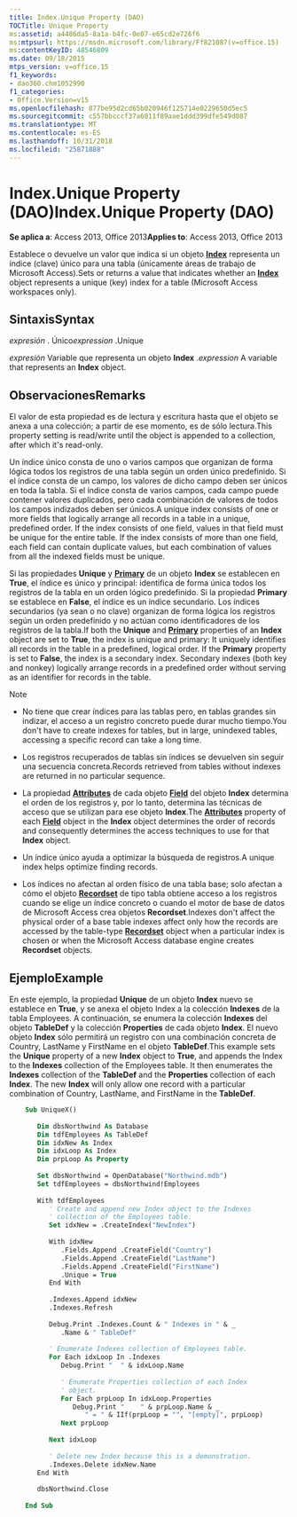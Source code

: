 ```yaml
---
title: Index.Unique Property (DAO)
TOCTitle: Unique Property
ms:assetid: a4486da5-8a1a-b4fc-0e07-e65cd2e726f6
ms:mtpsurl: https://msdn.microsoft.com/library/Ff821087(v=office.15)
ms:contentKeyID: 48546809
ms.date: 09/18/2015
mtps_version: v=office.15
f1_keywords:
- dao360.chm1052990
f1_categories:
- Office.Version=v15
ms.openlocfilehash: 877be95d2cd65b020946f125714e0229650d5ec5
ms.sourcegitcommit: c557bbcccf37a6011f89aae1ddd399dfe549d087
ms.translationtype: MT
ms.contentlocale: es-ES
ms.lasthandoff: 10/31/2018
ms.locfileid: "25871888"
---
```

# <a name="indexunique-property-dao"></a><span data-ttu-id="95186-102">Index.Unique Property (DAO)</span><span class="sxs-lookup"><span data-stu-id="95186-102">Index.Unique Property (DAO)</span></span>

<span data-ttu-id="95186-103">**Se aplica a**: Access 2013, Office 2013</span><span class="sxs-lookup"><span data-stu-id="95186-103">**Applies to**: Access 2013, Office 2013</span></span>

<span data-ttu-id="95186-104">Establece o devuelve un valor que indica si un objeto **[Index](index-object-dao.md)** representa un índice (clave) único para una tabla (únicamente áreas de trabajo de Microsoft Access).</span><span class="sxs-lookup"><span data-stu-id="95186-104">Sets or returns a value that indicates whether an **[Index](index-object-dao.md)** object represents a unique (key) index for a table (Microsoft Access workspaces only).</span></span>

## <a name="syntax"></a><span data-ttu-id="95186-105">Sintaxis</span><span class="sxs-lookup"><span data-stu-id="95186-105">Syntax</span></span>

<span data-ttu-id="95186-106">*expresión* . Único</span><span class="sxs-lookup"><span data-stu-id="95186-106">*expression* .Unique</span></span>

<span data-ttu-id="95186-107">*expresión* Variable que representa un objeto **Index** .</span><span class="sxs-lookup"><span data-stu-id="95186-107">*expression* A variable that represents an **Index** object.</span></span>

## <a name="remarks"></a><span data-ttu-id="95186-108">Observaciones</span><span class="sxs-lookup"><span data-stu-id="95186-108">Remarks</span></span>

<span data-ttu-id="95186-109">El valor de esta propiedad es de lectura y escritura hasta que el objeto se anexa a una colección; a partir de ese momento, es de sólo lectura.</span><span class="sxs-lookup"><span data-stu-id="95186-109">This property setting is read/write until the object is appended to a collection, after which it's read-only.</span></span>

<span data-ttu-id="95186-p101">Un índice único consta de uno o varios campos que organizan de forma lógica todos los registros de una tabla según un orden único predefinido. Si el índice consta de un campo, los valores de dicho campo deben ser únicos en toda la tabla. Si el índice consta de varios campos, cada campo puede contener valores duplicados, pero cada combinación de valores de todos los campos indizados deben ser únicos.</span><span class="sxs-lookup"><span data-stu-id="95186-p101">A unique index consists of one or more fields that logically arrange all records in a table in a unique, predefined order. If the index consists of one field, values in that field must be unique for the entire table. If the index consists of more than one field, each field can contain duplicate values, but each combination of values from all the indexed fields must be unique.</span></span>

<span data-ttu-id="95186-p102">Si las propiedades **Unique** y **[Primary](index-primary-property-dao.md)** de un objeto **Index** se establecen en **True**, el índice es único y principal: identifica de forma única todos los registros de la tabla en un orden lógico predefinido. Si la propiedad **Primary** se establece en **False**, el índice es un índice secundario. Los índices secundarios (ya sean o no clave) organizan de forma lógica los registros según un orden predefinido y no actúan como identificadores de los registros de la tabla.</span><span class="sxs-lookup"><span data-stu-id="95186-p102">If both the **Unique** and **[Primary](index-primary-property-dao.md)** properties of an **Index** object are set to **True**, the index is unique and primary: It uniquely identifies all records in the table in a predefined, logical order. If the **Primary** property is set to **False**, the index is a secondary index. Secondary indexes (both key and nonkey) logically arrange records in a predefined order without serving as an identifier for records in the table.</span></span>


> [!NOTE]
> <UL>
> <LI>
> <P><span data-ttu-id="95186-116">No tiene que crear índices para las tablas pero, en tablas grandes sin indizar, el acceso a un registro concreto puede durar mucho tiempo.</span><span class="sxs-lookup"><span data-stu-id="95186-116">You don't have to create indexes for tables, but in large, unindexed tables, accessing a specific record can take a long time.</span></span></P>
> <LI>
> <P><span data-ttu-id="95186-117">Los registros recuperados de tablas sin índices se devuelven sin seguir una secuencia concreta.</span><span class="sxs-lookup"><span data-stu-id="95186-117">Records retrieved from tables without indexes are returned in no particular sequence.</span></span></P>
> <LI>
> <P><span data-ttu-id="95186-118">La propiedad <STRONG><A href="field-attributes-property-dao.md">Attributes</A></STRONG> de cada objeto <STRONG><A href="field-object-dao.md">Field</A></STRONG> del objeto <STRONG>Index</STRONG> determina el orden de los registros y, por lo tanto, determina las técnicas de acceso que se utilizan para ese objeto <STRONG>Index</STRONG>.</span><span class="sxs-lookup"><span data-stu-id="95186-118">The <STRONG><A href="field-attributes-property-dao.md">Attributes</A></STRONG> property of each <STRONG><A href="field-object-dao.md">Field</A></STRONG> object in the <STRONG>Index</STRONG> object determines the order of records and consequently determines the access techniques to use for that <STRONG>Index</STRONG> object.</span></span></P>
> <LI>
> <P><span data-ttu-id="95186-119">Un índice único ayuda a optimizar la búsqueda de registros.</span><span class="sxs-lookup"><span data-stu-id="95186-119">A unique index helps optimize finding records.</span></span></P>
> <LI>
> <P><span data-ttu-id="95186-120">Los índices no afectan al orden físico de una tabla base; solo afectan a cómo el objeto <STRONG><A href="recordset-object-dao.md">Recordset</A></STRONG> de tipo tabla obtiene acceso a los registros cuando se elige un índice concreto o cuando el motor de base de datos de Microsoft Access crea objetos <STRONG>Recordset</STRONG>.</span><span class="sxs-lookup"><span data-stu-id="95186-120">Indexes don't affect the physical order of a base table indexes affect only how the records are accessed by the table-type <STRONG><A href="recordset-object-dao.md">Recordset</A></STRONG> object when a particular index is chosen or when the Microsoft Access database engine creates <STRONG>Recordset</STRONG> objects.</span></span></P></LI></UL>



## <a name="example"></a><span data-ttu-id="95186-121">Ejemplo</span><span class="sxs-lookup"><span data-stu-id="95186-121">Example</span></span>

<span data-ttu-id="95186-p103">En este ejemplo, la propiedad **Unique** de un objeto **Index** nuevo se establece en **True**, y se anexa el objeto Index a la colección **Indexes** de la tabla Employees. A continuación, se enumera la colección **Indexes** del objeto **TableDef** y la colección **Properties** de cada objeto **Index**. El nuevo objeto **Index** sólo permitirá un registro con una combinación concreta de Country, LastName y FirstName en el objeto **TableDef**.</span><span class="sxs-lookup"><span data-stu-id="95186-p103">This example sets the **Unique** property of a new **Index** object to **True**, and appends the Index to the **Indexes** collection of the Employees table. It then enumerates the **Indexes** collection of the **TableDef** and the **Properties** collection of each **Index**. The new **Index** will only allow one record with a particular combination of Country, LastName, and FirstName in the **TableDef**.</span></span>

```vb
    Sub UniqueX() 
     
       Dim dbsNorthwind As Database 
       Dim tdfEmployees As TableDef 
       Dim idxNew As Index 
       Dim idxLoop As Index 
       Dim prpLoop As Property 
     
       Set dbsNorthwind = OpenDatabase("Northwind.mdb") 
       Set tdfEmployees = dbsNorthwind!Employees 
     
       With tdfEmployees 
          ' Create and append new Index object to the Indexes  
          ' collection of the Employees table. 
          Set idxNew = .CreateIndex("NewIndex") 
     
          With idxNew 
             .Fields.Append .CreateField("Country") 
             .Fields.Append .CreateField("LastName") 
             .Fields.Append .CreateField("FirstName") 
             .Unique = True 
          End With 
     
          .Indexes.Append idxNew 
          .Indexes.Refresh 
     
          Debug.Print .Indexes.Count & " Indexes in " & _ 
             .Name & " TableDef" 
     
          ' Enumerate Indexes collection of Employees table. 
          For Each idxLoop In .Indexes 
             Debug.Print "  " & idxLoop.Name 
     
             ' Enumerate Properties collection of each Index  
             ' object. 
             For Each prpLoop In idxLoop.Properties 
                Debug.Print "    " & prpLoop.Name & _ 
                   " = " & IIf(prpLoop = "", "[empty]", prpLoop) 
             Next prpLoop 
     
          Next idxLoop 
     
          ' Delete new Index because this is a demonstration. 
          .Indexes.Delete idxNew.Name 
       End With 
     
       dbsNorthwind.Close 
     
    End Sub
```
